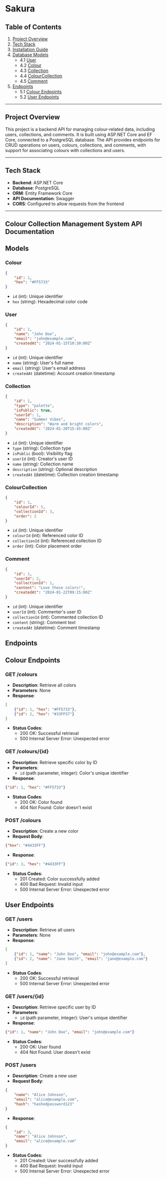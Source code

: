 # Sakura

## Table of Contents

1. [Project Overview](#project-overview)
2. [Tech Stack](#tech-stack)
3. [Installation Guide](#installation-guide)
4. [Database Models](#models)
   - 4.1 [User](#user)
   - 4.2 [Colour](#colour)
   - 4.3 [Collection](#collection)
   - 4.4 [ColourCollection](#colourcollection)
   - 4.5 [Comment](#comment)
5. [Endpoints](#endpoints)
   - 5.1 [Colour Endpoints](#colour-endpoints)
   - 5.2 [User Endpoints](#user-endpoints)

---

## Project Overview

This project is a backend API for managing colour-related data, including users, collections, and comments. It is built using ASP.NET Core and EF Core, connected to a PostgreSQL database. The API provides endpoints for CRUD operations on users, colours, collections, and comments, with support for associating colours with collections and users.

---

## Tech Stack

- **Backend**: ASP.NET Core
- **Database**: PostgreSQL
- **ORM**: Entity Framework Core
- **API Documentation**: Swagger
- **CORS**: Configured to allow requests from the frontend

---

## Colour Collection Management System API Documentation

## Models

### Colour 
```json
{
    "id": 1,
    "hex": "#FF5733"
}
```
- `id` (int): Unique identifier
- `hex` (string): Hexadecimal color code

### User 
```json
{
    "id": 1,
    "name": "John Doe",
    "email": "john@example.com",
    "createdAt": "2024-01-15T10:30:00Z"
}
```
- `id` (int): Unique identifier
- `name` (string): User's full name
- `email` (string): User's email address
- `createdAt` (datetime): Account creation timestamp

### Collection 
```json
{
    "id": 1,
    "type": "palette",
    "isPublic": true,
    "userId": 1,
    "name": "Summer Vibes",
    "description": "Warm and bright colors",
    "createdAt": "2024-01-20T15:45:00Z"
}
```
- `id` (int): Unique identifier
- `type` (string): Collection type
- `isPublic` (bool): Visibility flag
- `userId` (int): Creator's user ID
- `name` (string): Collection name
- `description` (string): Optional description
- `createdAt` (datetime): Collection creation timestamp

### ColourCollection 
```json
{
    "id": 1,
    "colourId": 5,
    "collectionId": 3,
    "order": 2
}
```
- `id` (int): Unique identifier
- `colourId` (int): Referenced color ID
- `collectionId` (int): Referenced collection ID
- `order` (int): Color placement order

### Comment 
```json
{
    "id": 1,
    "userId": 2,
    "collectionId": 1,
    "content": "Love these colors!",
    "createdAt": "2024-01-22T09:15:00Z"
}
```
- `id` (int): Unique identifier
- `userId` (int): Commenter's user ID
- `collectionId` (int): Commented collection ID
- `content` (string): Comment text
- `createdAt` (datetime): Comment timestamp

## Endpoints

## Colour Endpoints

### GET /colours
- **Description**: Retrieve all colors
- **Parameters**: None
- **Response**:
```json
[
    {"id": 1, "hex": "#FF5733"},
    {"id": 2, "hex": "#33FF57"}
]
```
- **Status Codes**:
  - 200 OK: Successful retrieval
  - 500 Internal Server Error: Unexpected error

### GET /colours/{id}
- **Description**: Retrieve specific color by ID
- **Parameters**: 
  - `id` (path parameter, integer): Color's unique identifier
- **Response**:
```json
{"id": 1, "hex": "#FF5733"}
```
- **Status Codes**:
  - 200 OK: Color found
  - 404 Not Found: Color doesn't exist

### POST /colours
- **Description**: Create a new color
- **Request Body**:
```json
{"hex": "#4433FF"}
```
- **Response**:
```json
{"id": 3, "hex": "#4433FF"}
```
- **Status Codes**:
  - 201 Created: Color successfully added
  - 400 Bad Request: Invalid input
  - 500 Internal Server Error: Unexpected error

## User Endpoints

### GET /users
- **Description**: Retrieve all users
- **Parameters**: None
- **Response**:
```json
[
    {"id": 1, "name": "John Doe", "email": "john@example.com"},
    {"id": 2, "name": "Jane Smith", "email": "jane@example.com"}
]
```
- **Status Codes**:
  - 200 OK: Successful retrieval
  - 500 Internal Server Error: Unexpected error

### GET /users/{id}
- **Description**: Retrieve specific user by ID
- **Parameters**: 
  - `id` (path parameter, integer): User's unique identifier
- **Response**:
```json
{"id": 1, "name": "John Doe", "email": "john@example.com"}
```
- **Status Codes**:
  - 200 OK: User found
  - 404 Not Found: User doesn't exist

### POST /users
- **Description**: Create a new user
- **Request Body**:
```json
{
    "name": "Alice Johnson",
    "email": "alice@example.com",
    "hash": "hashedpassword123"
}
```
- **Response**:
```json
{
    "id": 3,
    "name": "Alice Johnson",
    "email": "alice@example.com"
}
```
- **Status Codes**:
  - 201 Created: User successfully added
  - 400 Bad Request: Invalid input
  - 500 Internal Server Error: Unexpected error
